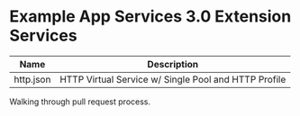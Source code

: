 Example App Services 3.0 Extension Services
===========================================

| Name      | Description                                          |
|-----------|------------------------------------------------------|
| http.json | HTTP Virtual Service w/ Single Pool and HTTP Profile |

Walking through pull request process. 
